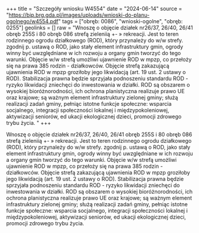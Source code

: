 +++
title = "Szczegóły wniosku W4554"
date = "2024-06-14"
source = "https://bip.brg.gda.pl/images/uploads/wnioski-do-planu-ogolnego/w4554.pdf"
tags = ["obręb: 0086", "wnioski-ogolne", "obręb: 0255"]
geolinks = []
raw = "Wnoszę o objęcie działek nr26/37, 26/40, 26/41 obręb 255S i 80 obręb 086 strefą zieleniią +- » rekreacji. Jest to teren rodzinnego ogrodu działkowego (ROD), który przynależy do w/w strefy. zgodnij p. ustawą o ROD, jako stały element infrastruktury gmin, ogrody winny być uwzględniane w ich rozwoju a organy gmin tworzyć do tego warunki. Objęcie w/w strefą umożliwi ujawnienie ROD w mpzp, co przełoży się na prawa 385 rodzin - działkowców. Objęcie strefą zakazującą ujawnienia ROD w mpzp groziłoby jego likwidacją (art. 19 ust. 2 ustawy o ROD). Stabilizacja prawna będzie sprzyjała podnoszeniu standardu ROD - ryzyko likwidacji zniechęci do inwestowania w działki. ROD są obszarem o wysokiej bioróżnorodności, ich ochrona planistyczna realizuje prawo UE oraz krajowe; są ważnym element infrastruktury zielonej gminy; służą realizacji zadań gminy, pełniąc istotne funkcje społeczne: wsparcia socjalnego, integracji społeczności lokalnej i międzypokoleniowej, aktywizacji seniorów, ed ukacji ekologicznej dzieci, promocji zdrowego trybu życia. "
+++

Wnoszę o objęcie działek nr26/37, 26/40, 26/41 obręb 255S i 80 obręb 086 strefą zieleniią +- »
rekreacji. Jest to teren rodzinnego ogrodu działkowego (ROD), który przynależy do w/w strefy. zgodnij p.
ustawą o ROD, jako stały element infrastruktury gmin, ogrody winny być uwzględniane w ich rozwoju a
organy gmin tworzyć do tego warunki. Objęcie w/w strefą umożliwi ujawnienie ROD w mpzp, co przełoży się
na prawa 385 rodzin - działkowców. Objęcie strefą zakazującą ujawnienia ROD w mpzp groziłoby jego
likwidacją (art. 19 ust. 2 ustawy o ROD). Stabilizacja prawna będzie sprzyjała podnoszeniu standardu ROD -
ryzyko likwidacji zniechęci do inwestowania w działki. ROD są obszarem o wysokiej bioróżnorodności, ich
ochrona planistyczna realizuje prawo UE oraz krajowe; są ważnym element infrastruktury zielonej gminy;
służą realizacji zadań gminy, pełniąc istotne funkcje społeczne: wsparcia socjalnego, integracji społeczności
lokalnej i międzypokoleniowej, aktywizacji seniorów, ed ukacji ekologicznej dzieci, promocji zdrowego trybu
życia.



